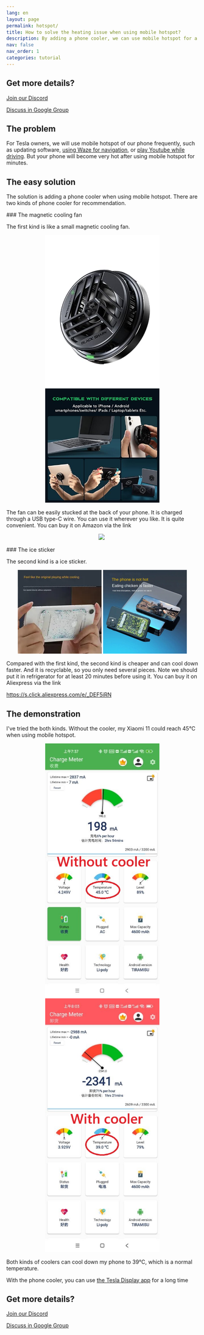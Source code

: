 ```yaml
---
lang: en
layout: page
permalink: hotspot/
title: How to solve the heating issue when using mobile hotspot?
description: By adding a phone cooler, we can use mobile hotspot for a long time without worrying about the overheating issue.
nav: false
nav_order: 1
categories: tutorial
---
```

<!-- _pages/hotspot.md -->

## Get more details?
<p><a href = "https://discord.gg/Tvbs9uWcN9"  target= "_blank" >Join our Discord</a></p>
<p><a href = "https://groups.google.com/g/tesla-display"  target= "_blank" >Discuss in Google Group</a></p>

## The problem
<p>For Tesla owners, we will use mobile hotspot of our phone frequently, such as updating software, <a href= "/waze" >using Waze for navigation</a>, or <a href= "/youtube" >play Youtube while driving</a>.
But your phone will become very hot after using mobile hotspot for minutes.</p>

## The easy solution
<p>The solution is adding a phone cooler when using mobile hotspot.
There are two kinds of phone cooler for recommendation.</p>
### The magnetic cooling fan
<p>The first kind is like a small magnetic cooling fan. </p>
<p style= "text-align: center;" >
<img src= "/assets/img/mag-cooler.jpg"  alt= "The magnetic cooling fan for phone"  width= "300px" >
<img src= "/assets/img/mag-cooler2.jpg"  alt= "The magnetic cooling fan can be used for various devices"  width= "300px" >
</p>
<p>The fan can be easily stucked at the back of your phone.
It is charged through a USB type-C wire.
You can use it wherever you like. It is quite convenient.
You can buy it on Amazon via the link</p>
<p style= "text-align: center;" ><a href= "https://www.amazon.com/Rimoody-Wireless-Carplay-CarPlay-Android/dp/B0C1FW8ZQQ?pd_rd_w=niks7&content-id=amzn1.sym.843cd7db-70d0-4058-b5e7-5ec0360c5a59&pf_rd_p=843cd7db-70d0-4058-b5e7-5ec0360c5a59&pf_rd_r=25ZAJ3099FJCM3JE3BCE&pd_rd_wg=dEwED&pd_rd_r=4a237111-7729-4d01-ae3a-7786ed58d5e9&pd_rd_i=B0C1FW8ZQQ&psc=1&linkCode=li3&tag=blackpill07-20&linkId=c766d690503165e0fd1c49bda3c5feb5&language=en_US&ref_=as_li_ss_il"  target= "_blank" >
<img border= "0"  src= "//ws-na.amazon-adsystem.com/widgets/q?_encoding=UTF8&ASIN=B0C1FW8ZQQ&Format=_SL250_&ID=AsinImage&MarketPlace=US&ServiceVersion=20070822&WS=1&tag=blackpill07-20&language=en_US"  ></a>
<img src= "https://ir-na.amazon-adsystem.com/e/ir?t=blackpill07-20&language=en_US&l=li3&o=1&a=B0C1FW8ZQQ"  width= "1"  height= "1"  border= "0"  alt= ""  style= "border:none !important; margin:0px !important;"  /></p>
### The ice sticker
<p>The second kind is a ice sticker.</p>
<p style= "text-align: center;" >
<img src= "/assets/img/ice-sticker.webp"  alt= "The recyclable ice sticker for phone"  width= "220px" >
<img src= "/assets/img/ice-sticker2.webp"  alt= "The recyclable ice sticker to cool your phone down"  width= "220px" >
</p>
<p>Compared with the first kind, the second kind is cheaper and can cool down faster.
And it is recyclable, so you only need several pieces.
Note we should put it in refrigerator for at least 20 minutes before using it.
You can buy it on Aliexpress via the link</p>
<p><a href= "https://s.click.aliexpress.com/e/_DEF5iRN" >https://s.click.aliexpress.com/e/_DEF5iRN</a></p>

## The demonstration
<p>I've tried the both kinds.
Without the cooler, my Xiaomi 11 could reach 45℃ when using mobile hotspot.</p>
<p style= "text-align: center;" >
<img src= "/assets/img/without-cooler.jpg"  alt= "The phone temperature without the phone cooler"  width= "300px" >
<img src= "/assets/img/with-cooler.jpg"  alt= "The phone temperature after using a phone cooler"  width= "300px" >
</p>
<p>Both kinds of coolers can cool down my phone to 39℃, which is a normal temperature.</p>
<p>With the phone cooler, you can use <a href= "/" >the Tesla Display app</a> for a long time</p>

## Get more details?
<p><a href = "https://discord.gg/Tvbs9uWcN9"  target= "_blank" >Join our Discord</a></p>
<p><a href = "https://groups.google.com/g/tesla-display"  target= "_blank" >Discuss in Google Group</a></p>

